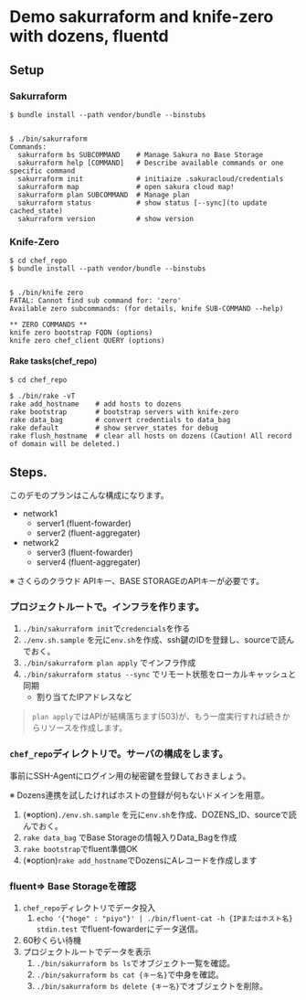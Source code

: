 # Demo sakurraform and knife-zero with dozens, fluentd

## Setup

### Sakurraform

```
$ bundle install --path vendor/bundle --binstubs


$ ./bin/sakurraform 
Commands:
  sakurraform bs SUBCOMMAND    # Manage Sakura no Base Storage
  sakurraform help [COMMAND]   # Describe available commands or one specific command
  sakurraform init             # initiaize .sakuracloud/credentials
  sakurraform map              # open sakura cloud map!
  sakurraform plan SUBCOMMAND  # Manage plan
  sakurraform status           # show status [--sync](to update cached_state)
  sakurraform version          # show version
```


### Knife-Zero

```
$ cd chef_repo
$ bundle install --path vendor/bundle --binstubs


$ ./bin/knife zero
FATAL: Cannot find sub command for: 'zero'
Available zero subcommands: (for details, knife SUB-COMMAND --help)

** ZERO COMMANDS **
knife zero bootstrap FQDN (options)
knife zero chef_client QUERY (options)
```

#### Rake tasks(chef_repo)

```
$ cd chef_repo

$ ./bin/rake -vT
rake add_hostname    # add hosts to dozens
rake bootstrap       # bootstrap servers with knife-zero
rake data_bag        # convert credentials to data_bag
rake default         # show server_states for debug
rake flush_hostname  # clear all hosts on dozens (Caution! All record of domain will be deleted.)
```


## Steps.

このデモのプランはこんな構成になります。

- network1
    - server1 (fluent-fowarder)
    - server2 (fluent-aggregater)
- network2
    - server3 (fluent-fowarder)
    - server4 (fluent-aggregater)

※ さくらのクラウド APIキー、BASE STORAGEのAPIキーが必要です。

### プロジェクトルートで。インフラを作ります。


1. `./bin/sakurraform init`で`credencials`を作る
1. `./env.sh.sample` を元に`env.sh`を作成、ssh鍵のIDを登録し、sourceで読んでおく。
1. `./bin/sakurraform plan apply` でインフラ作成
1. `./bin/sakurraform status --sync` でリモート状態をローカルキャッシュと同期
    - 割り当てたIPアドレスなど

> `plan apply`ではAPIが結構落ちます(503)が、もう一度実行すれば続きからリソースを作成します。


### `chef_repo`ディレクトリで。サーバの構成をします。

事前にSSH-Agentにログイン用の秘密鍵を登録しておきましょう。

※ Dozens連携を試したければホストの登録が何もないドメインを用意。


1. (※option)`./env.sh.sample` を元に`env.sh`を作成、DOZENS_ID、sourceで読んでおく。
1. `rake data_bag` でBase Storageの情報入りData_Bagを作成
1. `rake bootstrap`でfluent準備OK
1. (※option)`rake add_hostname`でDozensにAレコードを作成します


### fluent=> Base Storageを確認

1. `chef_repo`ディレクトリでデータ投入
    1. `echo '{"hoge" : "piyo"}' | ./bin/fluent-cat -h {IPまたはホスト名} stdin.test` でfluent-fowarderにデータ送信。
1. 60秒くらい待機
1. プロジェクトルートでデータを表示
    1. `./bin/sakurraform bs ls`でオブジェクト一覧を確認。
    1. `./bin/sakurraform bs cat {キー名}`で中身を確認。
    1. `./bin/sakurraform bs delete {キー名}`でオブジェクトを削除。
